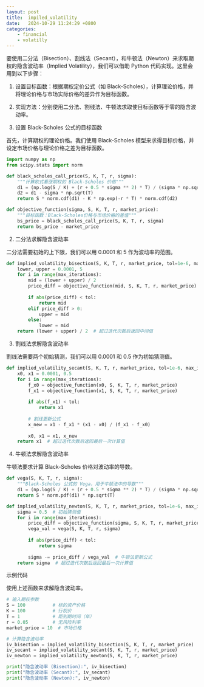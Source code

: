 ```yaml
---
layout: post
title:  impiled_volatility
date:   2024-10-29 11:24:29 +0800
categories: 
    - financial
    - volatilly
---
```


<script>
  MathJax = {
    tex: {
      inlineMath: [['$', '$'], ['\\(', '\\)']],
      displayMath: [['$$', '$$'], ['\\[', '\\]']]
    }
  };
</script>
<script src="https://cdn.jsdelivr.net/npm/mathjax@3/es5/tex-mml-chtml.js"></script>

要使用二分法（Bisection）、割线法（Secant），和牛顿法（Newton）来求取期权的隐含波动率（Implied Volatility），我们可以借助 Python 代码实现。这里会用到以下步骤：

1. 设置目标函数：根据期权定价公式（如 Black-Scholes），计算理论价格，并将理论价格与市场实际价格的差异作为目标函数。

2. 实现方法：分别使用二分法、割线法、牛顿法求取使目标函数等于零的隐含波动率。

1. 设置 Black-Scholes 公式的目标函数

首先，计算期权的理论价格。我们使用 Black-Scholes 模型来求得目标价格，并设定市场价格与理论价格之差为目标函数。

```py
import numpy as np
from scipy.stats import norm

def black_scholes_call_price(S, K, T, r, sigma):
    """计算欧式看涨期权的 Black-Scholes 价格"""
    d1 = (np.log(S / K) + (r + 0.5 * sigma ** 2) * T) / (sigma * np.sqrt(T))
    d2 = d1 - sigma * np.sqrt(T)
    return S * norm.cdf(d1) - K * np.exp(-r * T) * norm.cdf(d2)

def objective_function(sigma, S, K, T, r, market_price):
    """目标函数：Black-Scholes价格与市场价格的差值"""
    bs_price = black_scholes_call_price(S, K, T, r, sigma)
    return bs_price - market_price
```

2. 二分法求解隐含波动率

二分法需要初始的上下限，我们可以用 0.0001 和 5 作为波动率的范围。
```py
def implied_volatility_bisection(S, K, T, r, market_price, tol=1e-6, max_iterations=100):
    lower, upper = 0.0001, 5
    for i in range(max_iterations):
        mid = (lower + upper) / 2
        price_diff = objective_function(mid, S, K, T, r, market_price)
        
        if abs(price_diff) < tol:
            return mid
        elif price_diff > 0:
            upper = mid
        else:
            lower = mid
    return (lower + upper) / 2  # 超过迭代次数后返回中间值
```

3. 割线法求解隐含波动率

割线法需要两个初始猜测，我们可以用 0.0001 和 0.5 作为初始猜测值。

```py
def implied_volatility_secant(S, K, T, r, market_price, tol=1e-6, max_iterations=100):
    x0, x1 = 0.0001, 0.5
    for i in range(max_iterations):
        f_x0 = objective_function(x0, S, K, T, r, market_price)
        f_x1 = objective_function(x1, S, K, T, r, market_price)
        
        if abs(f_x1) < tol:
            return x1
        
        # 割线更新公式
        x_new = x1 - f_x1 * (x1 - x0) / (f_x1 - f_x0)
        
        x0, x1 = x1, x_new
    return x1  # 超过迭代次数后返回最后一次计算值
```
4. 牛顿法求解隐含波动率

牛顿法要求计算 Black-Scholes 价格对波动率的导数。

```py
def vega(S, K, T, r, sigma):
    """Black-Scholes 公式的 Vega，用于牛顿法中的导数"""
    d1 = (np.log(S / K) + (r + 0.5 * sigma ** 2) * T) / (sigma * np.sqrt(T))
    return S * norm.pdf(d1) * np.sqrt(T)

def implied_volatility_newton(S, K, T, r, market_price, tol=1e-6, max_iterations=100):
    sigma = 0.5  # 初始猜测值
    for i in range(max_iterations):
        price_diff = objective_function(sigma, S, K, T, r, market_price)
        vega_val = vega(S, K, T, r, sigma)
        
        if abs(price_diff) < tol:
            return sigma
        
        sigma -= price_diff / vega_val  # 牛顿法更新公式
    return sigma  # 超过迭代次数后返回最后一次计算值
```

示例代码

使用上述函数来求解隐含波动率。

```py
# 输入期权参数
S = 100          # 标的资产价格
K = 100          # 行权价
T = 1            # 距到期时间（年）
r = 0.05         # 无风险利率
market_price = 10  # 市场价格

# 计算隐含波动率
iv_bisection = implied_volatility_bisection(S, K, T, r, market_price)
iv_secant = implied_volatility_secant(S, K, T, r, market_price)
iv_newton = implied_volatility_newton(S, K, T, r, market_price)

print("隐含波动率 (Bisection):", iv_bisection)
print("隐含波动率 (Secant):", iv_secant)
print("隐含波动率 (Newton):", iv_newton)
```